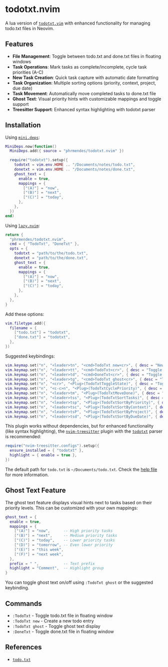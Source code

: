 # todotxt.nvim

A lua version of [`todotxt.vim`](https://github.com/freitass/todo.txt-vim) with enhanced functionality for managing todo.txt files in Neovim.

## Features

- **File Management**: Toggle between todo.txt and done.txt files in floating windows
- **Task Operations**: Mark tasks as complete/incomplete, cycle task priorities (A-C)
- **New Task Creation**: Quick task capture with automatic date formatting
- **Task Organization**: Multiple sorting options (priority, context, project, due date)
- **Task Movement**: Automatically move completed tasks to done.txt file
- **Ghost Text**: Visual priority hints with customizable mappings and toggle support
- **Treesitter Support**: Enhanced syntax highlighting with todotxt parser

## Installation

Using [`mini.deps`](https://github.com/echasnovski/mini.deps):

```lua
MiniDeps.now(function()
  MiniDeps.add({ source = "phrmendes/todotxt.nvim" })

  require("todotxt").setup({
    todotxt = vim.env.HOME .. "/Documents/notes/todo.txt",
    donetxt = vim.env.HOME .. "/Documents/notes/done.txt",
    ghost_text = {
      enable = true,
      mappings = {
        ["(A)"] = "now",
        ["(B)"] = "next",
        ["(C)"] = "today",
      },
    },
  })
end)
```

Using [`lazy.nvim`](https://lazy.folke.io/installation):

```lua
return {
  "phrmendes/todotxt.nvim",
  cmd = { "TodoTxt", "DoneTxt" },
  opts = {
    todotxt = "path/to/the/todo.txt",
    donetxt = "path/to/the/done.txt",
    ghost_text = {
      enable = true,
      mappings = {
        ["(A)"] = "now",
        ["(B)"] = "next",
        ["(C)"] = "today",
      },
    },
  },
}
```

Add these options:

```lua
vim.filetype.add({
  filename = {
    ["todo.txt"] = "todotxt",
    ["done.txt"] = "todotxt",
  },
})
```

Suggested keybindings:

```lua
vim.keymap.set("n", "<leader>tn", "<cmd>TodoTxt new<cr>", { desc = "New todo entry" })
vim.keymap.set("n", "<leader>tt", "<cmd>TodoTxt<cr>", { desc = "Toggle todo.txt" })
vim.keymap.set("n", "<leader>td", "<cmd>DoneTxt<cr>", { desc = "Toggle done.txt" })
vim.keymap.set("n", "<leader>tg", "<cmd>TodoTxt ghost<cr>", { desc = "Toggle ghost text" })
vim.keymap.set("n", "<cr>", "<Plug>(TodoTxtToggleState)", { desc = "Toggle task state" })
vim.keymap.set("n", "<c-c>n", "<Plug>(TodoTxtCyclePriority)", { desc = "Cycle priority" })
vim.keymap.set("n", "<leader>tm", "<Plug>(TodoTxtMoveDone)", { desc = "Move done tasks" })
vim.keymap.set("n", "<leader>tss", "<Plug>(TodoTxtSortTasks)", { desc = "Sort tasks (default)" })
vim.keymap.set("n", "<leader>tsp", "<Plug>(TodoTxtSortByPriority)", { desc = "Sort by priority" })
vim.keymap.set("n", "<leader>tsc", "<Plug>(TodoTxtSortByContext)", { desc = "Sort by context" })
vim.keymap.set("n", "<leader>tsP", "<Plug>(TodoTxtSortByProject)", { desc = "Sort by project" })
vim.keymap.set("n", "<leader>tsd", "<Plug>(TodoTxtSortByDueDate)", { desc = "Sort by due date" })
```

This plugin works without dependencies, but for enhanced functionality (like syntax highlighting), the [`nvim-treesitter`](https://github.com/nvim-treesitter/nvim-treesitter) plugin with the [`todotxt`](https://github.com/arnarg/tree-sitter-todotxt) parser is recommended:

```lua
require("nvim-treesitter.configs").setup({
  ensure_installed = { "todotxt" },
  highlight = { enable = true },
})
```

The default path for `todo.txt` is `~/Documents/todo.txt`. Check the [help file](./doc/todotxt.txt) for more information.

## Ghost Text Feature

The ghost text feature displays visual hints next to tasks based on their priority levels. This can be customized with your own mappings:

```lua
ghost_text = {
  enable = true,
  mappings = {
    ["(A)"] = "now",      -- High priority tasks
    ["(B)"] = "next",     -- Medium priority tasks
    ["(C)"] = "today",    -- Lower priority tasks
    ["(D)"] = "tomorrow", -- Even lower priority
    ["(E)"] = "this week",
    ["(F)"] = "next week",
  },
  prefix = " ",           -- Text prefix
  highlight = "Comment",  -- Highlight group
}
```

You can toggle ghost text on/off using `:TodoTxt ghost` or the suggested keybinding.

## Commands

- `:TodoTxt` - Toggle todo.txt file in floating window
- `:TodoTxt new` - Create a new todo entry
- `:TodoTxt ghost` - Toggle ghost text display
- `:DoneTxt` - Toggle done.txt file in floating window

## References

- [`todo.txt`](https://github.com/todotxt/todo.txt)
